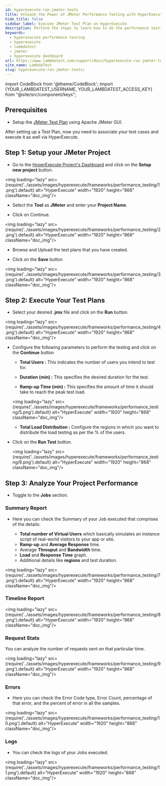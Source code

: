 ```yaml
---
id: hyperexecute-run-jmeter-tests
title: Unleash the Power of JMeter Performance Testing with HyperExecute
hide_title: false
sidebar_label: Execute JMeter Test Plan on HyperExecute
description: Perform the steps to learn how to do the performance testing on HyperExecute using the jmeter tests plans
keywords:
  - hyperexecute performance testing
  - hyperexecute
  - lambdatest
  - jmeter
  - hyperexecute dashboard
url: https://www.lambdatest.com/support/docs/hyperexecute-run-jmeter-tests/
site_name: LambdaTest
slug: hyperexecute-run-jmeter-tests/
---
```


import CodeBlock from '@theme/CodeBlock';
import {YOUR_LAMBDATEST_USERNAME, YOUR_LAMBDATEST_ACCESS_KEY} from "@site/src/component/keys";

<script type="application/ld+json"
      dangerouslySetInnerHTML={{ __html: JSON.stringify({
       "@context": "https://schema.org",
        "@type": "BreadcrumbList",
        "itemListElement": [{
          "@type": "ListItem",
          "position": 1,
          "name": "Home",
          "item": "https://www.lambdatest.com"
        },{
          "@type": "ListItem",
          "position": 2,
          "name": "Products Integration",
          "item": "https://www.lambdatest.com/support/docs/"
        },{
          "@type": "ListItem",
          "position": 3,
          "name": "Performance Testing",
          "item": "https://www.lambdatest.com/support/docs/hyperexecute-run-jmeter-tests/"
        }]
      })
    }}
></script>

## Prerequisites

- Setup the [JMeter Test Plan](https://jmeter.apache.org/usermanual/build-web-test-plan.html) using Apache JMeter GUI.

After setting up a Test Plan, now you need to associate your test cases and execute it as well via HyperExecute.

## Step 1: Setup your JMeter Project

- Go to the [HyperExecute Project's Dashboard](https://hyperexecute.lambdatest.com/hyperexecute/projects) and click on the **Setup new project** button.

<img loading="lazy" src={require('../assets/images/hyperexecute/frameworks/performance_testing/1.png').default} alt="HyperExecute"  width="1920" height="868" className="doc_img"/>

- Select the **Tool** as **JMeter** and enter your **Project Name**.

- Click on Continue.

<img loading="lazy" src={require('../assets/images/hyperexecute/frameworks/performance_testing/2.png').default} alt="HyperExecute"  width="1920" height="868" className="doc_img"/>

- Browse and Upload the test plans that you have created.

- Click on the **Save** button

<img loading="lazy" src={require('../assets/images/hyperexecute/frameworks/performance_testing/3.png').default} alt="HyperExecute"  width="1920" height="868" className="doc_img"/>

## Step 2: Execute Your Test Plans

- Select your desired **.jmx** file and click on the **Run** button.

<img loading="lazy" src={require('../assets/images/hyperexecute/frameworks/performance_testing/4.png').default} alt="HyperExecute"  width="1920" height="868" className="doc_img"/>

- Configure the following parameters to perform the testing and click on the **Continue** button

  - **Total Users :** This indicates the number of users you intend to test for.

  - **Duration (min) :** This specifies the desired duration for the test.
  
  - **Ramp-up Time (min) :** This specifies the amount of time it should take to reach the peak test load.

  <img loading="lazy" src={require('../assets/images/hyperexecute/frameworks/performance_testing/5.png').default} alt="HyperExecute"  width="1920" height="868" className="doc_img"/>

  - **Total Load Distribution :** Configure the regions in which you want to distribute the load testing as per the % of the users.

- Click on the **Run Test** button.

  <img loading="lazy" src={require('../assets/images/hyperexecute/frameworks/performance_testing/6.png').default} alt="HyperExecute"  width="1920" height="868" className="doc_img"/>

## Step 3: Analyze Your Project Performance

- Toggle to the **Jobs** section.

### Summary Report

- Here you can check the Summary of your Job executed that comprises of the details:

  - **Total number of Virtual Users** which basically simulates an instance script of real-world visitors to your app or site.
  - **Ramp-up** and **Average Response** time.
  - Average **Throuput** and **Bandwidth** time.
  - **Load** and **Response Time** graph.
  - Additional details like **regions** and test duration.
  
<img loading="lazy" src={require('../assets/images/hyperexecute/frameworks/performance_testing/7.png').default} alt="HyperExecute"  width="1920" height="868" className="doc_img"/>

### Timeline Report

<img loading="lazy" src={require('../assets/images/hyperexecute/frameworks/performance_testing/8.png').default} alt="HyperExecute"  width="1920" height="868" className="doc_img"/>

### Request Stats

You can analyze the number of requests sent on that particular time.

<img loading="lazy" src={require('../assets/images/hyperexecute/frameworks/performance_testing/9.png').default} alt="HyperExecute"  width="1920" height="868" className="doc_img"/>

### Errors
- Here you can check the Error Code type, Error Count, percentage of that error, and the percent of error in all the samples.

<img loading="lazy" src={require('../assets/images/hyperexecute/frameworks/performance_testing/10.png').default} alt="HyperExecute"  width="1920" height="868" className="doc_img"/>

### Logs
- You can check the logs of your Jobs executed.

<img loading="lazy" src={require('../assets/images/hyperexecute/frameworks/performance_testing/11.png').default} alt="HyperExecute"  width="1920" height="868" className="doc_img"/>